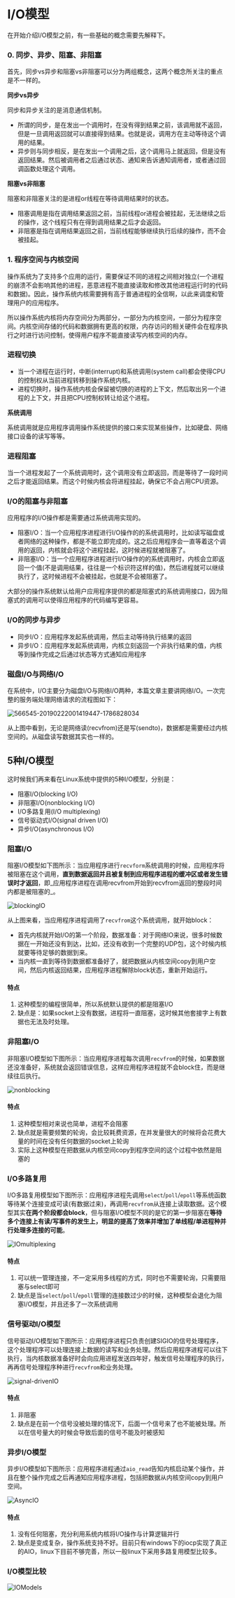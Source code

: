 # I/O模型

在开始介绍I/O模型之前，有一些基础的概念需要先解释下。

### 0. 同步、异步、阻塞、非阻塞

首先，同步vs异步和阻塞vs非阻塞可以分为两组概念，这两个概念所关注的重点是不一样的。

**同步vs异步**

同步和异步关注的是消息通信机制。

* 所谓的同步，是在发出一个调用时，在没有得到结果之前，该调用就不返回，但是一旦调用返回就可以直接得到结果。也就是说，调用方在主动等待这个调用的结果。
* 异步则与同步相反，是在发出一个调用之后，这个调用马上就返回，但是没有返回结果。然后被调用者之后通过状态、通知来告诉通知调用者，或者通过回调函数处理这个调用。

**阻塞vs非阻塞**

阻塞和非阻塞关注的是进程or线程在等待调用结果时的状态。

* 阻塞调用是指在调用结果返回之前，当前线程or进程会被挂起，无法继续之后的操作，这个线程只有在得到调用结果之后才会返回。
* 非阻塞是指在调用结果返回之前，当前线程能够继续执行后续的操作，而不会被挂起。

### 1. 程序空间与内核空间

操作系统为了支持多个应用的运行，需要保证不同的进程之间相对独立\(一个进程的崩溃不会影响其他的进程，恶意进程不能直接读取和修改其他进程运行时的代码和数据\)。因此，操作系统内核需要拥有高于普通进程的全信啊，以此来调度和管理用户的应用程序。

所以操作系统内核将内存空间分为两部分，一部分为内核空间，一部分为程序空间。内核空间存储的代码和数据拥有更高的权限，内存访问的相关硬件会在程序执行之时进行访问控制，使得用户程序不能直接读写内核空间的内存。

### 进程切换

* 当一个进程在运行时，中断\(interrupt\)和系统调用\(system call\)都会使得CPU的控制权从当前进程转移到操作系统内核。
* 进程切换时，操作系统内核会保留被切换的进程的上下文，然后取出另一个进程的上下文，并且把CPU控制权转让给这个进程。

**系统调用**

系统调用就是应用程序调用操作系统提供的接口来实现某些操作，比如硬盘、网络接口设备的读写等等。

### 进程阻塞

当一个进程发起了一个系统调用时，这个调用没有立即返回，而是等待了一段时间之后才能返回结果。而这个时候内核会将进程挂起，确保它不会占用CPU资源。

### I/O的阻塞与非阻塞

应用程序的I/O操作都是需要通过系统调用实现的。

* 阻塞I/O：当一个应用程序进程进行I/O操作的的系统调用时，比如读写磁盘或者网络的这种操作，都是不能立即完成的。这之后应用程序会一直等着这个调用的返回，内核就会将这个进程挂起，这时候进程就被阻塞了。
* 非阻塞I/O：当一个应用程序进程进行I/O操作的的系统调用时，内核会立即返回一个值\(不是调用结果，往往是一个标识符这样的值\)，然后进程就可以继续执行了，这时候进程不会被挂起，也就是不会被阻塞了。

大部分的操作系统默认给用户应用程序提供的都是阻塞式的系统调用接口，因为阻塞式的调用可以使得应用程序的代码编写更容易。

### I/O的同步与异步

* 同步I/O：应用程序发起系统调用，然后主动等待执行结果的返回
* 异步I/O：应用程序发起系统调用，内核立刻返回一个非执行结果的值，内核等到操作完成之后通过状态等方式通知应用程序

### 磁盘I/O与网络I/O

在系统中，I/O主要分为磁盘I/O与网络I/O两种，本篇文章主要讲网络I/O。一次完整的服务端处理网络请求的流程图如下：

![566545-20190222001419447-1786828034](https://user-images.githubusercontent.com/16413289/57978628-e4b55f80-7a43-11e9-9eba-a578dea8b011.png)

从上图中看到，无论是网络读\(recvfrom\)还是写\(sendto\)，数据都是需要经过内核空间的。从磁盘读写数据其实也一样的。

## 5种I/O模型

这时候我们再来看在Linux系统中提供的5种I/O模型，分别是：

* 阻塞I/O\(blocking I/O\)
* 非阻塞I/O\(nonblocking I/O\)
* I/O多路复用\(I/O multiplexing\)
* 信号驱动式I/O\(signal driven I/O\)
* 异步I/O\(asynchronous I/O\)

### 阻塞I/O

阻塞I/O模型如下图所示：当应用程序进行`recvform`系统调用的时候，应用程序将被阻塞在这个调用，**直到数据返回并且被复制到应用程序进程的缓冲区或者发生错误时才返回**，即_应用程序进程在调用recvfrom开始到recvfrom返回的整段时间内都是被阻塞的_。

![blockingIO](https://user-images.githubusercontent.com/16413289/57979103-62309e00-7a4b-11e9-8d6a-75b569092be4.png)

从上图来看，当应用程序进程调用了`recvfrom`这个系统调用，就开始block：

* 首先内核就开始I/O的第一个阶段，数据准备：对于网络IO来说，很多时候数据在一开始还没有到达，比如，还没有收到一个完整的UDP包，这个时候内核就要等待足够的数据到来。
* 当内核一直到等待到数据都准备好了，就把数据从内核空间copy到用户空间，然后内核返回结果，应用程序进程解除block状态，重新开始运行。

#### 特点

1. 这种模型的编程很简单，所以系统默认提供的都是阻塞I/O
2. 缺点是：如果socket上没有数据，进程将一直阻塞，这时候其他套接字上有数据也无法及时处理。

### 非阻塞I/O

非阻塞I/O模型如下图所示：当应用程序进程每次调用`recvfrom`的时候，如果数据还没准备好，系统就会返回错误信息，这样应用程序进程就不会block住，而是继续往后执行。

![nonblocking](https://user-images.githubusercontent.com/16413289/57979508-1aad1080-7a51-11e9-8185-a02cbf5df4b5.png)

#### 特点

1. 这种模型相对来说也简单，进程不会阻塞
2. 缺点就是需要频繁的轮询，会比较耗费资源，在并发量很大的时候将会花费大量的时间在没有任何数据的socket上轮询
3. 实际上这种模型在把数据从内核空间copy到程序空间的这个过程中依然是阻塞的

### I/O多路复用

I/O多路复用模型如下图所示：应用程序进程先调用`select`/`poll`/`epoll`等系统函数等待某个连接变成可读\(有数据过来\)，再调用`recvfrom`从连接上读取数据。这个模型其实**在两个阶段都会block**，但与阻塞I/O模型不同的是它的第一步阻塞在**等待多个连接上有读/写事件的发生上，明显的提高了效率并增加了单线程/单进程种并行处理多连接的可能**。

![IOmultiplexing](https://user-images.githubusercontent.com/16413289/57979498-079a4080-7a51-11e9-9843-88d8a8c18d14.png)

#### 特点

1. 可以统一管理连接，不一定采用多线程的方式，同时也不需要轮询，只需要阻塞与select即可
2. 缺点是当`select`/`poll`/`epoll`管理的连接数过少的时候，这种模型会退化为阻塞I/O模型，并且还多了一次系统调用

### 信号驱动I/O模型

信号驱动I/O模型如下图所示：应用程序进程只负责创建SIGIO的信号处理程序，这个处理程序可以处理连接上数据的读写和业务处理。然后应用程序进程可以往下执行，当内核数据准备好时会向应用进程发送四年好，触发信号处理程序的执行，再再信号处理程序种进行`recvfrom`和业务处理。

![signal-drivenIO](https://user-images.githubusercontent.com/16413289/57979514-2c8eb380-7a51-11e9-8e66-b038f44def80.png)

#### 特点

1. 非阻塞
2. 缺点是在前一个信号没被处理的情况下，后面一个信号来了也不能被处理。所以在信号量大的时候会导致后面的信号不能及时被感知

### 异步I/O模型

异步I/O模型如下图所示：应用程序进程通过`aio_read`告知内核启动某个操作，并且在整个操作完成之后再通知应用程序进程，包括把数据从内核空间copy到用户空间。

![AsyncIO](https://user-images.githubusercontent.com/16413289/57979574-50062e00-7a52-11e9-8d58-758167d330df.png)

#### 特点

1. 没有任何阻塞，充分利用系统内核将I/O操作与计算逻辑并行
2. 缺点是变成复杂，操作系统支持不好。目前只有windows下的iocp实现了真正的AIO，linux下目前不够完善，所以一般linux下采用多路复用模型比较多。

### I/O模型比较

![IOModels](https://user-images.githubusercontent.com/16413289/57979682-e4bd5b80-7a53-11e9-8082-3fd1d000e8fd.png)

